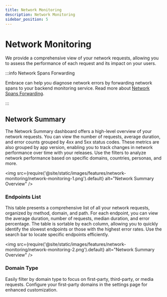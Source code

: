 ```yaml
---
title: Network Monitoring
description: Network Monitoring
sidebar_position: 5
---
```


# Network Monitoring

We provide a comprehensive view of your network requests, allowing you to assess the performance of each request and its impact on your users.

:::info Network Spans Forwarding

Embrace can help you diagnose network errors by forwarding network spans to your backend monitoring service. Read more about [Network Spans Forwarding](/product/network-spans-forwarding/).

:::

## Network Summary

The Network Summary dashboard offers a high-level overview of your network requests. You can view the number of requests, average duration, and error counts grouped by 4xx and 5xx status codes. These metrics are also grouped by app version, enabling you to track changes in network performance over time with your releases. Use the filters to analyze network performance based on specific domains, countries, personas, and more.

<img src={require('@site/static/images/features/network-monitoring/network-monitoring-1.png').default} alt="Network Summary Overview" />

### Endpoints List

This table presents a comprehensive list of all your network requests, organized by method, domain, and path. For each endpoint, you can view the average duration, number of requests, median duration, and error percentage. The table is sortable by each column, allowing you to quickly identify the slowest endpoints or those with the highest error rates. Use the search bar to locate specific endpoints efficiently.

<img src={require('@site/static/images/features/network-monitoring/network-monitoring-2.png').default} alt="Network Summary Overview" />

### Domain Type

Easily filter by domain type to focus on first-party, third-party, or media requests. Configure your first-party domains in the settings page for enhanced customization.
